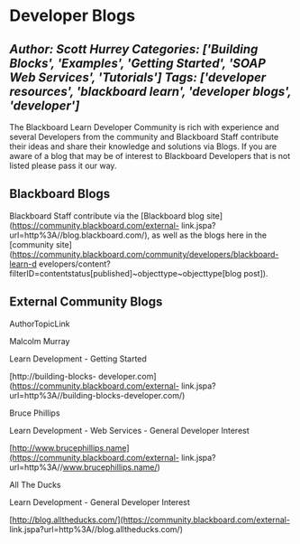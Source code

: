 # Developer Blogs
*Author: Scott Hurrey*
*Categories: ['Building Blocks', 'Examples', 'Getting Started', 'SOAP Web Services', 'Tutorials']*
*Tags: ['developer resources', 'blackboard learn', 'developer blogs', 'developer']*
---
The Blackboard Learn Developer Community is rich with experience and several
Developers from the community and Blackboard Staff contribute their ideas and
share their knowledge and solutions via Blogs. If you are aware of a blog that
may be of interest to Blackboard Developers that is not listed please pass it
our way.

## Blackboard Blogs

Blackboard Staff contribute via the [Blackboard blog
site](https://community.blackboard.com/external-
link.jspa?url=http%3A//blog.blackboard.com/), as well as the blogs here
in the [community
site](https://community.blackboard.com/community/developers/blackboard-learn-d
evelopers/content?filterID=contentstatus[published]~objecttype~objecttype[blog
post]).

## External Community Blogs

AuthorTopicLink

Malcolm Murray

Learn Development - Getting Started

[http://building-blocks-
developer.com](https://community.blackboard.com/external-
link.jspa?url=http%3A//building-blocks-developer.com/)

Bruce Phillips

Learn Development - Web Services - General Developer Interest

[http://www.brucephillips.name](https://community.blackboard.com/external-
link.jspa?url=http%3A//www.brucephillips.name/)

All The Ducks

Learn Development - General Developer Interest

[http://blog.alltheducks.com/](https://community.blackboard.com/external-
link.jspa?url=http%3A//blog.alltheducks.com/)

